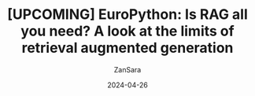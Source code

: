 ---
title: "[UPCOMING] EuroPython: Is RAG all you need? A look at the limits of retrieval augmented generation"
date: 2024-04-26
author: "ZanSara"
tags: [LLM, NLP, Python, AI, RAG, EuroPython, Retrieval, Generation, Evaluation, Haystack]
featuredImage: "/talks/2024-04-26-europython-rag.png"
externalLink: https://ep2024.europython.eu/sessions#is-rag-all-you-need-a-look-at-the-limits-of-retrieval-augmented-generation
---